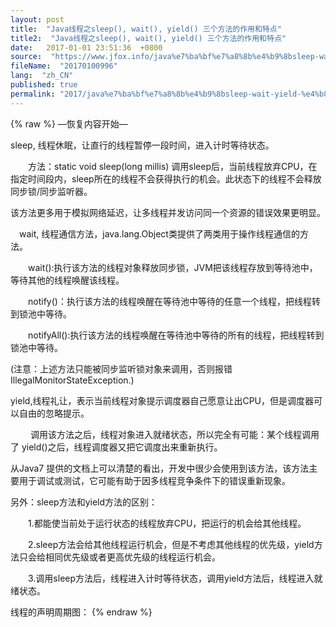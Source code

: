 ```yaml
---
layout: post
title:  "Java线程之sleep(), wait(), yield() 三个方法的作用和特点"
title2:  "Java线程之sleep(), wait(), yield() 三个方法的作用和特点"
date:   2017-01-01 23:51:36  +0800
source:  "https://www.jfox.info/java%e7%ba%bf%e7%a8%8b%e4%b9%8bsleep-wait-yield-%e4%b8%89%e4%b8%aa%e6%96%b9%e6%b3%95%e7%9a%84%e4%bd%9c%e7%94%a8%e5%92%8c%e7%89%b9%e7%82%b9.html"
fileName:  "20170100996"
lang:  "zh_CN"
published: true
permalink: "2017/java%e7%ba%bf%e7%a8%8b%e4%b9%8bsleep-wait-yield-%e4%b8%89%e4%b8%aa%e6%96%b9%e6%b3%95%e7%9a%84%e4%bd%9c%e7%94%a8%e5%92%8c%e7%89%b9%e7%82%b9.html"
---
```

{% raw %}
—恢复内容开始—

 sleep, 线程休眠，让直行的线程暂停一段时间，进入计时等待状态。

　　方法：static void sleep(long millis) 调用sleep后，当前线程放弃CPU，在指定时间段内，sleep所在的线程不会获得执行的机会。此状态下的线程不会释放同步锁/同步监听器。

该方法更多用于模拟网络延迟，让多线程并发访问同一个资源的错误效果更明显。

　wait, 线程通信方法，java.lang.Object类提供了两类用于操作线程通信的方法。

　　wait():执行该方法的线程对象释放同步锁，JVM把该线程存放到等待池中，等待其他的线程唤醒该线程。

　　notify()：执行该方法的线程唤醒在等待池中等待的任意一个线程，把线程转到锁池中等待。

　　notifyAll():执行该方法的线程唤醒在等待池中等待的所有的线程，把线程转到锁池中等待。

(注意：上述方法只能被同步监听锁对象来调用，否则报错IllegalMonitorStateException.)

 yield,线程礼让，表示当前线程对象提示调度器自己愿意让出CPU，但是调度器可以自由的忽略提示。

　　 调用该方法之后，线程对象进入就绪状态，所以完全有可能：某个线程调用了 yield()之后，线程调度器又把它调度出来重新执行。

从Java7 提供的文档上可以清楚的看出，开发中很少会使用到该方法，该方法主要用于调试或测试，它可能有助于因多线程竞争条件下的错误重新现象。

另外：sleep方法和yield方法的区别：

　　1.都能使当前处于运行状态的线程放弃CPU，把运行的机会给其他线程。

　　2.sleep方法会给其他线程运行机会，但是不考虑其他线程的优先级，yield方法只会给相同优先级或者更高优先级的线程运行机会。

　　3.调用sleep方法后，线程进入计时等待状态，调用yield方法后，线程进入就绪状态。

 线程的声明周期图：
{% endraw %}